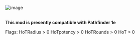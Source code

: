 ![image](https://i.imgur.com/Up1jqTJ.png)

  <br>
<strong>This mod is presently compatible with Pathfinder 1e</strong>  <br>


Flags:
HoTRadius > 0
HoTpotency > 0
HoTRounds > 0
HoT > 0

